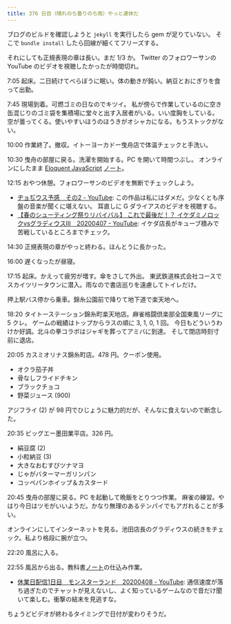 ```yaml
---
title: 376 日目（晴れのち曇りのち雨）やっと連休だ
---
```


ブログのビルドを確認しようと `jekyll` を実行したら gem が足りていない。
そこで `bundle install` したら回線が細くてフリーズする。

それにしても正規表現の章は長い。まだ 1/3 か。
Twitter のフォロワーサンの YouTube のビデオを視聴したかったが時間切れ。

7:05 起床。二日続けてべらぼうに眠い。体の動きが鈍い。納豆とおにぎりを食って出勤。

7:45 現場到着。可燃ゴミの日なのでキツイ。
私が傍らで作業しているのに空き缶混じりのゴミ袋を集積場に堂々と出す入居者がいる。いい度胸をしている。
空が曇ってくる。使いやすいほうのほうきがオシャカになる。もうストックがない。

10:00 作業終了。撤収。イトーヨーカドー曳舟店で体温チェックと手洗い。

10:30 曳舟の部屋に戻る。洗濯を開始する。PC を開いて時間つぶし。
オンラインにしたまま [Eloquent JavaScript][Haverbeke18] [ノート][note]。

12:15 おやつ休憩。フォロワーサンのビデオを無断でチェックしよう。

* [ヂョぢウス予感　その2 - YouTube](https://www.youtube.com/watch?v=CRjV5JV4GYM):
  この作品は私にはダメだ。少なくとも序盤の音楽が聞くに堪えない。
  耳直しに G ダライアスのビデオを視聴する。
* [【春のシューティング祭りリバイバル】 これで最後だ！？ イケダミノロックvsグラディウスIII　20200407 - YouTube](https://www.youtube.com/watch?v=i3W6-gW3QdQ):
  イケダ店長がキューブ積みで苦戦しているところまでチェック。

14:30 正規表現の章がやっと終わる。ほんとうに長かった。

16:00 遅くなったが昼寝。

17:15 起床。かえって疲労が増す。傘をさして外出。
東武鉄道株式会社コースでスカイツリータウンに潜入。雨なので書店巡りを遠慮してトイレだけ。

押上駅バス停から乗車。錦糸公園前で降りて地下道で楽天地へ。

18:20 タイトーステーション錦糸町楽天地店。麻雀格闘倶楽部全国東風リーグに 5 クレ。
ゲームの戦績はトップからラスの順に 3, 1, 0, 1 回。
今日もどういうわけか好調。北斗の拳コラボはジャギを葬ってアミバに到達。
そして閉店時刻寸前に退店。

20:05 カスミオリナス錦糸町店。478 円。クーポン使用。

* オクラ茄子丼
* 骨なしフライドチキン
* ブラックチョコ
* 野菜ジュース (900)

アジフライ (2) が 98 円でひじょうに魅力的だが、そんなに食えないので断念した。

20:35 ビッグエー墨田業平店。326 円。

* 絹豆腐 (2)
* 小粒納豆 (3)
* 大きなおむすびツナマヨ
* じゃがバターマーガリンパン
* コッペパンホイップ＆カスタード

20:45 曳舟の部屋に戻る。PC を起動して晩飯をとりつつ作業。
麻雀の練習。やはり今日はツモがいいようだ。かなり無理のあるテンパイでもアガれることが多い。

オンラインにしてインターネットを見る。池田店長のグラディウスの続きをチェック。私より格段に腕が立つ。

22:20 風呂に入る。

22:55 風呂から出る。教科書[ノート][note]の仕込み作業。

* [休業日配信1日目　モンスターランド　20200408 - YouTube](https://www.youtube.com/watch?v=J7QsE_5AqUM):
  通信速度が落ち過ぎたのでチャットが見えないし、よく知っているゲームなので音だけ聞いて楽しむ。衝撃の結末を見逃すな。

ちょうどビデオが終わるタイミングで日付が変わりそうだ。

[Haverbeke18]: https://eloquentjavascript.net/
[note]: https://showa-yojyo.github.io/notebook/
